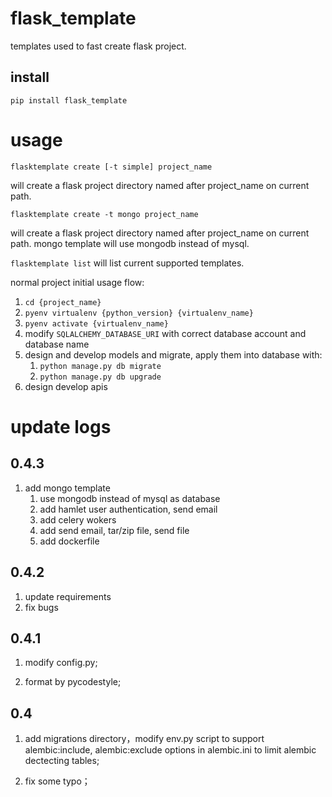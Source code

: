 # flask_template

templates used to fast create flask project.

## install

`pip install flask_template`


# usage

`flasktemplate create [-t simple] project_name`

will create a flask project directory named after project_name on current path.

`flasktemplate create -t mongo project_name`

will create a flask project  directory named after project_name on current path.
mongo template will use mongodb instead of mysql.

`flasktemplate list` will list current supported templates.

normal project initial usage flow:
1. `cd {project_name}`
2. `pyenv virtualenv {python_version} {virtualenv_name}`
3. `pyenv activate {virtualenv_name}`
4. modify `SQLALCHEMY_DATABASE_URI` with correct database account and database name
5. design and develop models and migrate, apply them into database with:
    1. `python manage.py db migrate`
    2. `python manage.py db upgrade`
6. design develop apis

# update logs

## 0.4.3
1. add mongo template
	1. use mongodb instead of mysql as database
	2. add  hamlet user authentication, send email
	3. add celery wokers
	4. add send email,  tar/zip file,  send file
	5. add dockerfile

## 0.4.2
1. update requirements
2. fix bugs

## 0.4.1

1. modify config.py;

2. format by pycodestyle;

## 0.4

1. add migrations directory，modify env.py script to support alembic:include, alembic:exclude 
options in alembic.ini to limit alembic dectecting tables;

2. fix some typo；
